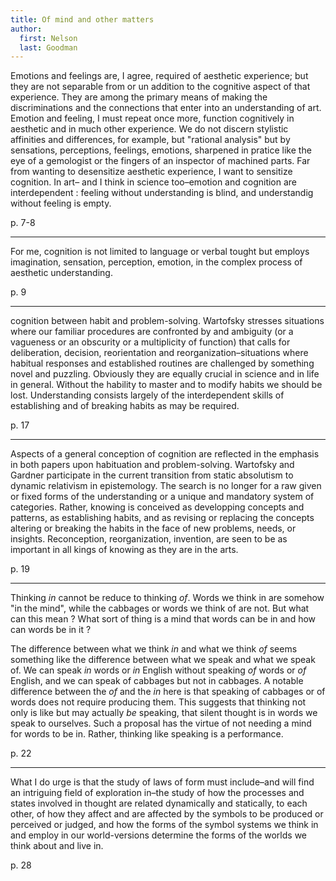 ```yaml
---
title: Of mind and other matters
author:
  first: Nelson
  last: Goodman
---
```


Emotions and feelings are, I agree, required of aesthetic experience; but they are not separable from or un addition to the cognitive aspect of that experience. They are among the primary means of making the discriminations and the connections that enter into an understanding of art. Emotion and feeling, I must repeat once more, function cognitively in aesthetic and in much other experience. We do not discern stylistic affinities and differences, for example, but "rational analysis" but by sensations, perceptions, feelings, emotions, sharpened in pratice like the eye of a gemologist or the fingers of an inspector of machined parts. Far from wanting to desensitize aesthetic experience, I want to sensitize cognition. In art– and I think in science too–emotion and cognition are interdependent : feeling without understanding is blind, and understandig without feeling is empty.

p. 7-8

---

For me, cognition is not limited to language or verbal tought but employs imagination, sensation, perception, emotion, in the complex process of aesthetic understanding.

p. 9

---

cognition between habit and problem-solving. Wartofsky stresses situations where our familiar procedures are confronted by and ambiguity (or a vagueness or an obscurity or a multiplicity of function) that calls for deliberation, decision, reorientation and reorganization–situations where habitual responses and established routines are challenged by something novel and puzzling. Obviously they are equally crucial in science and in life in general. Without the hability to master and to modify habits we should be lost. Understanding consists largely of the interdependent skills of establishing and of breaking habits as may be required.

p. 17

---

Aspects of a general conception of cognition are reflected in the emphasis in both papers upon habituation and problem-solving. Wartofsky and Gardner participate in the current transition from static absolutism to dynamic relativism in epistemology. The search is no longer for a raw given or fixed forms of the understanding or a unique and mandatory system of categories. Rather, knowing is conceived as developping concepts and patterns, as establishing habits, and as revising or replacing the concepts altering or breaking the habits in the face of new problems, needs, or insights. Reconception, reorganization, invention, are seen to be as important in all kings of knowing as they are in the arts.

p. 19

---

Thinking *in* cannot be reduce to thinking *of*. Words we think in are somehow "in the mind", while the cabbages or words we think of are not. But what can this mean ? What sort of thing is a mind that words can be in and how can words be in it ?

The difference between what we think *in* and what we think *of* seems something like the difference between what we speak and what we speak of. We can speak *in* words or *in* English without speaking *of* words or *of* English, and we can speak of cabbages but not in cabbages. A notable difference between the *of* and the *in* here is that speaking of cabbages or of words does not require producing them. This suggests that thinking not only is like but may actually *be* speaking, that silent thought is in words we speak to ourselves. Such a proposal has the virtue of not needing a mind for words to be in. Rather, thinking like speaking is a performance.

p. 22

---

What I do urge is that the study of laws of form must include–and will find an intriguing field of exploration in–the study of how the processes and states involved in thought are related dynamically and statically, to each other, of how they affect and are affected by the symbols to be produced or perceived or judged, and how the forms of the symbol systems we think in and employ in our world-versions determine the forms of the worlds we think about and live in.

p. 28